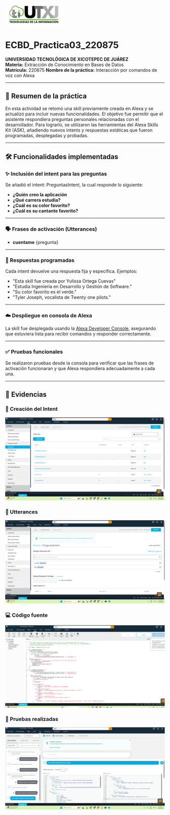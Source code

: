 ![](./img/TI.png)  
# ECBD_Practica03_220875

**UNIVERSIDAD TECNOLÓGICA DE XICOTEPEC DE JUÁREZ**  
**Materia:** Extracción de Conocimiento en Bases de Datos  
**Matrícula:** 220875 
**Nombre de la práctica:** Interacción por comandos de voz con Alexa

---

## 📝 Resumen de la práctica

En esta actividad se retomó una skill previamente creada en Alexa y se actualizó para incluir nuevas funcionalidades. El objetivo fue permitir que el asistente respondiera preguntas personales relacionadas con el desarrollador. Para lograrlo, se utilizaron las herramientas del Alexa Skills Kit (ASK), añadiendo nuevos intents y respuestas estáticas que fueron programadas, desplegadas y probadas.

---

## 🛠️ Funcionalidades implementadas

### ✨ Inclusión del intent para las preguntas

Se añadió el intent: PreguntasIntent, la cual responde lo siguiente:

- **¿Quién creo la aplicación**
- **¿Qué carrera estudia?**
- **¿Cuál es su color favorito?**
- **¿Cuál es su cantante favorito?**

---

### 🗣️ Frases de activación (Utterances)

- **cuentame** {pregunta}

---

### 💬 Respuestas programadas

Cada intent devuelve una respuesta fija y específica. Ejemplos:

- "Esta skill fue creada por Yulissa Ortega Cuevas"
- "Estudia Ingenieria en Desarrollo y Gestión de Software."
- "Su color favorito es el verde."
- "Tyler Joseph, vocalista de Twenty one pilots."

---

### ☁️ Despliegue en consola de Alexa

La skill fue desplegada usando la [Alexa Developer Console](https://developer.amazon.com/alexa/console/ask), asegurando que estuviera lista para recibir comandos y responder correctamente.

---

### ✅ Pruebas funcionales

Se realizaron pruebas desde la consola para verificar que las frases de activación funcionaran y que Alexa respondiera adecuadamente a cada una.

---

## 📸 Evidencias
### 🔧 Creación del Intent
![Intent](./img/Intent.png)

### 🔧 Utterances
![Utterance](./img/utterances.png)

### 💻 Código fuente
![Code](./img/code.png)

### 🧪 Pruebas realizadas
![Test](./img/pruebas.png)
